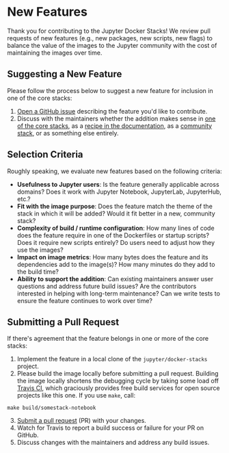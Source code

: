 # New Features

Thank you for contributing to the Jupyter Docker Stacks! We review pull requests of new features (e.g., new packages, new scripts, new flags) to balance the value of the images to the Jupyter community with the cost of maintaining the images over time.

## Suggesting a New Feature

Please follow the process below to suggest a new feature for inclusion in one of the core stacks:

1. [Open a GitHub issue](https://github.com/jupyter/docker-stacks/issues) describing the feature you'd like to contribute.
2. Discuss with the maintainers whether the addition makes sense in [one of the core stacks](../using/selecting.md#Core-Stacks), as a [recipe in the documentation](recipes.md), as a [community stack](stacks.md), or as something else entirely.

## Selection Criteria

Roughly speaking, we evaluate new features based on the following criteria:

* **Usefulness to Jupyter users**: Is the feature generally applicable across domains? Does it work with Jupyter Notebook, JupyterLab, JupyterHub, etc.?
* **Fit with the image purpose**: Does the feature match the theme of the stack in which it will be added? Would it fit better in a new, community stack?
* **Complexity of build / runtime configuration**: How many lines of code does the feature require in one of the Dockerfiles or startup scripts? Does it require new scripts entirely? Do users need to adjust how they use the images?
* **Impact on image metrics**: How many bytes does the feature and its dependencies add to the image(s)? How many minutes do they add to the build time?
* **Ability to support the addition**: Can existing maintainers answer user questions and address future build issues? Are the contributors interested in helping with long-term maintenance? Can we write tests to ensure the feature continues to work over time?

## Submitting a Pull Request

If there's agreement that the feature belongs in one or more of the core stacks:

1. Implement the feature in a local clone of the `jupyter/docker-stacks` project.
2. Please build the image locally before submitting a pull request. Building the image locally shortens the debugging cycle by taking some load off [Travis CI](http://travis-ci.org/), which graciously provides free build services for open source projects like this one.  If you use `make`, call:
```
make build/somestack-notebook
```
3. [Submit a pull request](https://github.com/PointCloudLibrary/pcl/wiki/A-step-by-step-guide-on-preparing-and-submitting-a-pull-request) (PR) with your changes.
4. Watch for Travis to report a build success or failure for your PR on GitHub.
5. Discuss changes with the maintainers and address any build issues.
